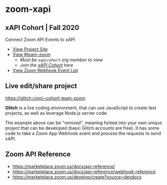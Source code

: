 # zoom-xapi
## xAPI Cohort | Fall 2020
Connect Zoom API Events to xAPI

- [View Project Site](https://xapicohort.com/zoom-xapi/)
- [View #team-zoom](https://github.com/orgs/xapicohort/teams/team-zoom) 
  - _Must be `xapicohort` org member to view_
  - _Join the [xAPI Cohort](https://xapicohort.com) here_
- [View Zoom Webhook Event List](/zoom-webhook-events.md)

## Live edit/share project
https://glitch.com/~cohort-team-zoom

**Glitch** is a live coding environment, that can use JavaScript to create test projects, as well as leverage Node.js server code.

The example above can be "remixed", meaning forked into your own unique project that can be developed (basic Glitch accounts are free). It has some code to take a Zoom App Webhook event and process the requests to send xAPI.

## Zoom API Reference
- https://marketplace.zoom.us/docs/api-reference/
- https://marketplace.zoom.us/docs/api-reference/webhook-reference
- https://marketplace.zoom.us/develop/create?source=devdocs
